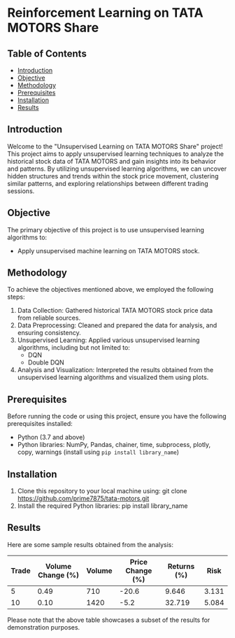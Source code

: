 # Reinforcement Learning on TATA MOTORS Share

## Table of Contents
- [Introduction](#introduction)
- [Objective](#objective)
- [Methodology](#methodology)
- [Prerequisites](#prerequisites)
- [Installation](#installation)
- [Results](#results)

## Introduction
Welcome to the "Unsupervised Learning on TATA MOTORS Share" project! This project aims to apply unsupervised learning techniques to analyze the historical stock data of TATA MOTORS and gain insights into its behavior and patterns. By utilizing unsupervised learning algorithms, we can uncover hidden structures and trends within the stock price movement, clustering similar patterns, and exploring relationships between different trading sessions.

## Objective
The primary objective of this project is to use unsupervised learning algorithms to:
- Apply unsupervised machine learning on TATA MOTORS stock.

## Methodology
To achieve the objectives mentioned above, we employed the following steps:
1. Data Collection: Gathered historical TATA MOTORS stock price data from reliable sources.
2. Data Preprocessing: Cleaned and prepared the data for analysis, and ensuring consistency.
3. Unsupervised Learning: Applied various unsupervised learning algorithms, including but not limited to:
    - DQN
    - Double DQN
4. Analysis and Visualization: Interpreted the results obtained from the unsupervised learning algorithms and visualized them using plots.

## Prerequisites
Before running the code or using this project, ensure you have the following prerequisites installed:
- Python (3.7 and above)
- Python libraries: NumPy, Pandas, chainer, time, subprocess, plotly, copy, warnings (install using `pip install library_name`)

## Installation
1. Clone this repository to your local machine using: git clone https://github.com/prime7875/tata-motors.git
2. Install the required Python libraries: pip install library_name


## Results
Here are some sample results obtained from the analysis:

| Trade | Volume Change (%) | Volume | Price Change (%) | Returns (%) | Risk  |
|-------|-------------------|--------|------------------|-------------|-------|
| 5     | 0.49              | 710    | -20.6            | 9.646       | 3.131 |
| 10    | 0.10              | 1420   | -5.2             | 32.719      | 5.084 |

Please note that the above table showcases a subset of the results for demonstration purposes.



